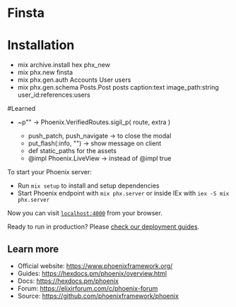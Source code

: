 # Finsta

# Installation

- mix archive.install hex phx_new
- mix phx.new finsta
- mix phx.gen.auth Accounts User users
- mix phx.gen.schema Posts.Post posts caption:text image_path:string user_id:references:users

#Learned

- ~p"" -> Phoenix.VerifiedRoutes.sigil_p(
  route,
  extra
  )

  - push_patch, push_navigate -> to close the modal
  - put_flash(:info, "") -> show message on client
  - def static_paths for the assets
  - @impl Phoenix.LiveView -> instead of @impl true

To start your Phoenix server:

- Run `mix setup` to install and setup dependencies
- Start Phoenix endpoint with `mix phx.server` or inside IEx with `iex -S mix phx.server`

Now you can visit [`localhost:4000`](http://localhost:4000) from your browser.

Ready to run in production? Please [check our deployment guides](https://hexdocs.pm/phoenix/deployment.html).

## Learn more

- Official website: https://www.phoenixframework.org/
- Guides: https://hexdocs.pm/phoenix/overview.html
- Docs: https://hexdocs.pm/phoenix
- Forum: https://elixirforum.com/c/phoenix-forum
- Source: https://github.com/phoenixframework/phoenix
